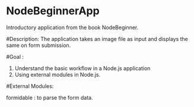 # NodeBeginnerApp
Introductory application from the book NodeBeginner.

#Description:
The application takes an image file as input and displays the same on form submission. 

#Goal : 
1) Understand the basic workflow in a Node.js application
2) Using external modules in Node.js.

#External Modules:

formidable : to parse the form data.
